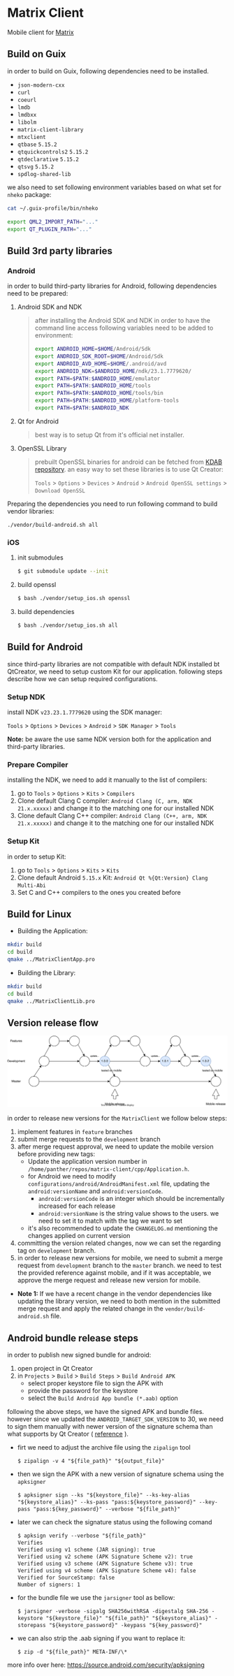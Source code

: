 # Matrix Client

Mobile client for [Matrix](https://matrix.org)

## Build on Guix

in order to build on Guix, following dependencies need to be installed. 

- `json-modern-cxx`         
- `curl`                   
- `coeurl`                  
- `lmdb`                    
- `lmdbxx`                  
- `libolm`                  
- `matrix-client-library`
- `mtxclient`               
- `qtbase`                  `5.15.2`
- `qtquickcontrols2`        `5.15.2`
- `qtdeclarative`           `5.15.2`
- `qtsvg`                   `5.15.2`
- `spdlog-shared-lib`       

we also need to set following environment variables based on what set for `nheko` package:

```bash
cat ~/.guix-profile/bin/nheko
```

```bash
export QML2_IMPORT_PATH="..."
export QT_PLUGIN_PATH="..."
```

## Build 3rd party libraries

### Android

in order to build third-party libraries for Android, following dependencies need to be prepared:

1. Android SDK and NDK
    > after installing the Android SDK and NDK in order to have the command line access following variables need to be added to environment: 
    > ```bash
    > export ANDROID_HOME=$HOME/Android/Sdk
    > export ANDROID_SDK_ROOT=$HOME/Android/Sdk
    > export ANDROID_AVD_HOME=$HOME/.android/avd
    > export ANDROID_NDK=$ANDROID_HOME/ndk/23.1.7779620/
    > export PATH=$PATH:$ANDROID_HOME/emulator
    > export PATH=$PATH:$ANDROID_HOME/tools
    > export PATH=$PATH:$ANDROID_HOME/tools/bin
    > export PATH=$PATH:$ANDROID_HOME/platform-tools
    > export PATH=$PATH:$ANDROID_NDK
    > ```
2. Qt for Android
    > best way is to setup Qt from it's official net installer.

2. OpenSSL Library
    > prebuilt OpenSSL binaries for android can be fetched from [KDAB repository](https://github.com/KDAB/android_openssl). an easy way to set these libraries is to use Qt Creator:
    > 
    > `Tools` > `Options` > `Devices` > `Android` > `Android OpenSSL settings` > `Download OpenSSL`

Preparing the dependencies you need to run following command to build vendor libraries:
```shell
./vendor/build-android.sh all
```


### iOS

1. init submodules
    ```bash
    $ git submodule update --init
    ```

2. build openssl 
    ```bash
    $ bash ./vendor/setup_ios.sh openssl
    ```

3. build dependencies
    ```bash
    $ bash ./vendor/setup_ios.sh all
    ```

## Build for Android
since third-party libraries are not compatible with default NDK installed bt QtCreator, we need to setup custom Kit for our application. following steps describe how we can setup required configurations.

### Setup NDK 
install NDK `v23.23.1.7779620` using the SDK manager:

`Tools` > `Options` > `Devices` > `Android` > `SDK Manager` > `Tools`

**Note:** be aware the use same NDK version both for the application and third-party libraries.

### Prepare Compiler
installing the NDK, we need to add it manually to the list of compilers:

1. go to `Tools` > `Options` > `Kits` > `Compilers`
2. Clone default Clang C compiler: `Android Clang (C, arm, NDK 21.x.xxxxx)` and change it to the matching one for our installed NDK
3. Clone default Clang C++ compiler: `Android Clang (C++, arm, NDK 21.x.xxxxx)` and change it to the matching one for our installed NDK

### Setup Kit
in order to setup Kit:

1. go to `Tools` > `Options` > `Kits` > `Kits`
2. Clone default Android `5.15.x` Kit: `Android Qt %{Qt:Version} Clang Multi-Abi`
3. Set C and C++ compilers to the ones you created before


## Build for Linux

* Building the Application:

```bash
mkdir build
cd build
qmake ../MatrixClientApp.pro
```

* Building the Library:

```bash
mkdir build
cd build
qmake ../MatrixClientLib.pro
```

## Version release flow

![release flow](docs/assets/release-flow.svg)

in order to release new versions for the `MatrixClient` we follow below steps:

1. implement features in `feature` branches
2. submit merge requests to the `development` branch
3. after merge request approval, we need to update the mobile version before providing new tags:
    - Update the application version number in `/home/panther/repos/matrix-client/cpp/Application.h`.
    - for Android we need to modify `configurations/android/AndroidManifest.xml` file, updating the `android:versionName` and `android:versionCode`.
        - `android:versionCode` is an integer which should be incrementally increased for each release
        - `android:versionName` is the string value shows to the users. we need to set it to match with the tag we want to set
    - it's also recommended to update the `CHANGELOG.md` mentioning the changes applied on current version
4. committing the version related changes, now we can set the regarding tag on `development` branch.
5. in order to release new versions for mobile, we need to submit a merge request from `development` branch to the `master` branch. we need to test the provided reference against mobile, and if it was acceptable, we approve the merge request and release new version for mobile.
- **Note 1:** If we have a recent change in the vendor dependencies like updating the library version, we need to both mention in the submitted merge request and apply the related change in the `vendor/build-android.sh` file.


## Android bundle release steps

in order to publish new signed bundle for android: 

1. open project in Qt Creator
2. in `Projects` > `Build` > `Build Steps` > `Build Android APK`
    - select proper keystore file to sign the APK with
    - provide the password for the keystore
    - select the `Build Android App bundle (*.aab)` option

following the above steps, we have the signed APK and bundle files. however since we updated the `ANDROID_TARGET_SDK_VERSION` to 30, we need to sign them manually with newer version of the signature schema than what supports by Qt Creator ( [reference](https://bugreports.qt.io/browse/QTBUG-91255?focusedCommentId=579924&page=com.atlassian.jira.plugin.system.issuetabpanels%3Acomment-tabpanel#comment-579924) ). 

- firt we need to adjust the archive file using the `zipalign` tool
  ```shell
  $ zipalign -v 4 "${file_path}" "${output_file}"
  ```
- then we sign the APK with a new version of signature schema using the `apksigner`
  ```shell
  $ apksigner sign --ks "${keystore_file}" --ks-key-alias "${keystore_alias}" --ks-pass "pass:${keystore_password}" --key-pass "pass:${key_password}" --verbose "${file_path}"
  ```
- later we can check the signature status using the following comand
  ```shell
  $ apksign verify --verbose "${file_path}"
  Verifies
  Verified using v1 scheme (JAR signing): true
  Verified using v2 scheme (APK Signature Scheme v2): true
  Verified using v3 scheme (APK Signature Scheme v3): true
  Verified using v4 scheme (APK Signature Scheme v4): false
  Verified for SourceStamp: false
  Number of signers: 1
  ```
- for the bundle file we use the `jarsigner` tool as bellow:
  ```shell
  $ jarsigner -verbose -sigalg SHA256withRSA -digestalg SHA-256 -keystore "${keystore_file}" "${file_path}" "${keystore_alias}" -storepass "${keystore_password}" -keypass "${key_password}"
  ```
- we can also strip the .aab signing if you want to replace it:
  ```shell
  $ zip -d "${file_path}" META-INF/\*
  ```
more info over here: https://source.android.com/security/apksigning
